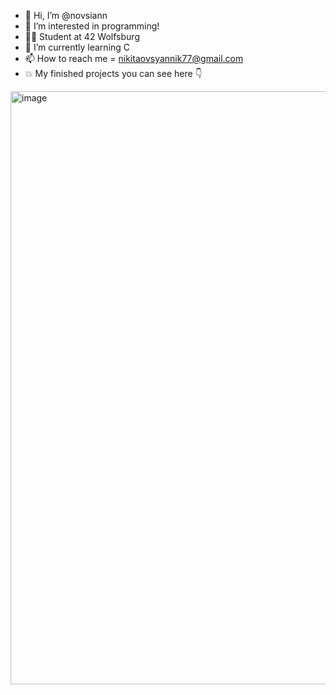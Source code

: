 - 👋 Hi, I’m @novsiann
- 👀 I’m interested in programming!
- ✌🏽 Student at 42 Wolfsburg 
- 🌱 I’m currently learning C 
- 📫 How to reach me = nikitaovsyannik77@gmail.com
- 💥 My finished projects you can see here 👇
<img width="949" alt="image" src="https://github.com/novsiannn/novsiannn/assets/79808917/021b9710-019c-45a7-9e53-efad9c3a65a7">
